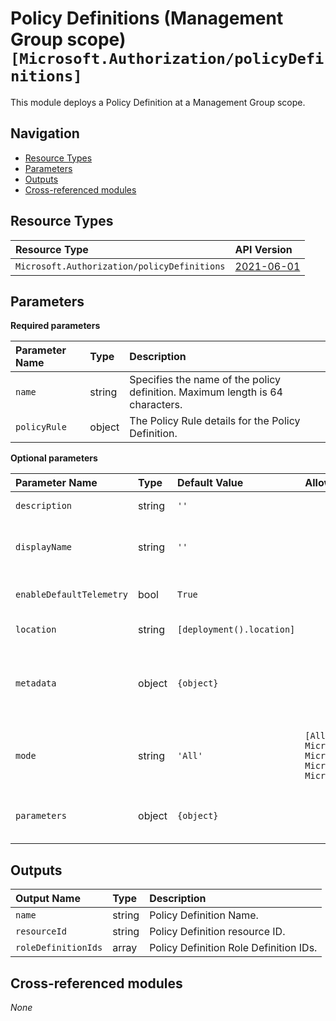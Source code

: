 # Policy Definitions (Management Group scope) `[Microsoft.Authorization/policyDefinitions]`

This module deploys a Policy Definition at a Management Group scope.

## Navigation

- [Resource Types](#Resource-Types)
- [Parameters](#Parameters)
- [Outputs](#Outputs)
- [Cross-referenced modules](#Cross-referenced-modules)

## Resource Types

| Resource Type                               | API Version                                                                                                          |
| :------------------------------------------ | :------------------------------------------------------------------------------------------------------------------- |
| `Microsoft.Authorization/policyDefinitions` | [2021-06-01](https://learn.microsoft.com/en-us/azure/templates/Microsoft.Authorization/2021-06-01/policyDefinitions) |

## Parameters

**Required parameters**

| Parameter Name | Type   | Description                                                                   |
| :------------- | :----- | :---------------------------------------------------------------------------- |
| `name`         | string | Specifies the name of the policy definition. Maximum length is 64 characters. |
| `policyRule`   | object | The Policy Rule details for the Policy Definition.                            |

**Optional parameters**

| Parameter Name           | Type   | Default Value             | Allowed Values                                                                                                                | Description                                                                                                        |
| :----------------------- | :----- | :------------------------ | :---------------------------------------------------------------------------------------------------------------------------- | :----------------------------------------------------------------------------------------------------------------- |
| `description`            | string | `''`                      |                                                                                                                               | The policy definition description.                                                                                 |
| `displayName`            | string | `''`                      |                                                                                                                               | The display name of the policy definition. Maximum length is 128 characters.                                       |
| `enableDefaultTelemetry` | bool   | `True`                    |                                                                                                                               | Enable telemetry via a Globally Unique Identifier (GUID).                                                          |
| `location`               | string | `[deployment().location]` |                                                                                                                               | Location deployment metadata.                                                                                      |
| `metadata`               | object | `{object}`                |                                                                                                                               | The policy Definition metadata. Metadata is an open ended object and is typically a collection of key-value pairs. |
| `mode`                   | string | `'All'`                   | `[All, Indexed, Microsoft.ContainerService.Data, Microsoft.KeyVault.Data, Microsoft.Kubernetes.Data, Microsoft.Network.Data]` | The policy definition mode. Default is All, Some examples are All, Indexed, Microsoft.KeyVault.Data.               |
| `parameters`             | object | `{object}`                |                                                                                                                               | The policy definition parameters that can be used in policy definition references.                                 |

## Outputs

| Output Name         | Type   | Description                            |
| :------------------ | :----- | :------------------------------------- |
| `name`              | string | Policy Definition Name.                |
| `resourceId`        | string | Policy Definition resource ID.         |
| `roleDefinitionIds` | array  | Policy Definition Role Definition IDs. |

## Cross-referenced modules

_None_
